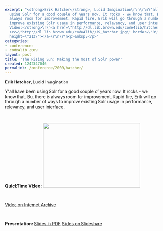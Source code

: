 ```yaml
---
excerpt: "<strong>Erik Hatcher</strong>, Lucid Imagination\r\n\r\nY'all have been
  using Solr for a good couple of years now. It rocks - we know that. But there is
  always room for improvement. Rapid fire, Erik will go through a number of ways to
  improve existing Solr usage in performance, relevancy, and user interface.\r\n<p>&nbsp;</p>\r\n<strong>QuickTime
  Video:</strong>\r\n<a href=\"http://dl.lib.brown.edu/code4lib/hatcher.html\" target=\"_blank\">\r\n<img
  src=\"http://dl.lib.brown.edu/code4lib//19_hatcher.jpg\" border=\"0\" width=\"320\"
  height=\"213\"></a>\r\n\r\n<p>&nbsp;</p>"
categories:
- conferences
- code4lib 2009
layout: post
title: 'The Rising Sun: Making the most of Solr power'
created: 1242347046
permalink: /conference/2009/hatcher/
---
```

<strong>Erik Hatcher</strong>, Lucid Imagination

Y'all have been using Solr for a good couple of years now. It rocks - we know that. But there is always room for improvement. Rapid fire, Erik will go through a number of ways to improve existing Solr usage in performance, relevancy, and user interface.
<p>&nbsp;</p>
<strong>QuickTime Video:</strong>
<a href="http://dl.lib.brown.edu/code4lib/hatcher.html" target="_blank">
<img src="http://dl.lib.brown.edu/code4lib//19_hatcher.jpg" border="0" width="320" height="213"></a>

<p>&nbsp;</p>

<a href="http://www.archive.org/details/Code4lib2009TheRisingSunMakingTheMostOfSolrPower">Video on Internet Archive</a>

<p>&nbsp;</p>

<strong>Presentation:</strong>
<a href="http://code4lib.org/files/code4lib09-SolrRisingSun.pdf" target="_blank">Slides in PDF</a>
<a href="http://www.slideshare.net/erikhatcher/the-rising-sun-making-the-most-of-solr-power" target="_blank">Slides on Slideshare</a>

